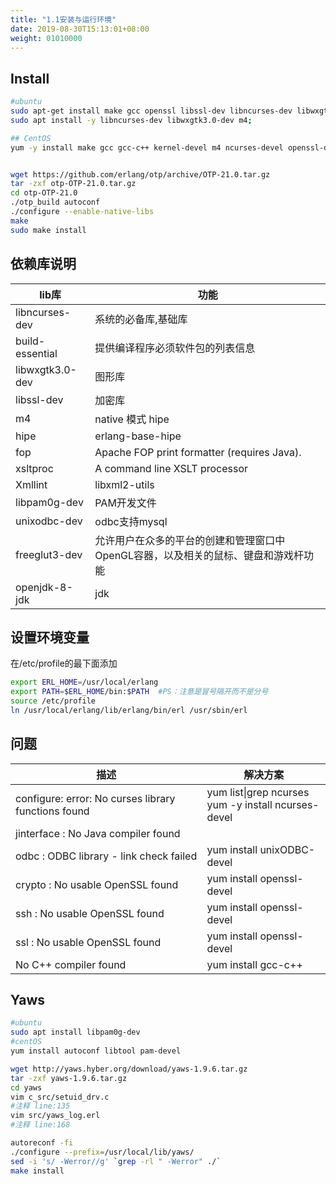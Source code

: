 ```yaml
---
title: "1.1安装与运行环境"
date: 2019-08-30T15:13:01+08:00
weight: 01010000
---
```


## Install

```bash
#ubuntu
sudo apt-get install make gcc openssl libssl-dev libncurses-dev libwxgtk3.0-dev m4 glibc-devel build autoconf
sudo apt install -y libncurses-dev libwxgtk3.0-dev m4;

## CentOS
yum -y install make gcc gcc-c++ kernel-devel m4 ncurses-devel openssl-devel


wget https://github.com/erlang/otp/archive/OTP-21.0.tar.gz
tar -zxf otp-OTP-21.0.tar.gz
cd otp-OTP-21.0
./otp_build autoconf
./configure --enable-native-libs
make
sudo make install

```

## 依赖库说明

|  lib库  |  功能  |
| --- | --- |
|  libncurses-dev     |  系统的必备库,基础库 |
|  build-essential    |  提供编译程序必须软件包的列表信息  |
|  libwxgtk3.0-dev      |  图形库  |
|  libssl-dev  |  加密库  |
|  m4  | native 模式 hipe   |
|  hipe  |  erlang-base-hipe   |
|  fop        |  Apache FOP print formatter (requires Java).  |
|  xsltproc      |  A command line XSLT processor  |
|  Xmllint       |  libxml2-utils  |
|  libpam0g-dev      |  PAM开发文件  |
|  unixodbc-dev       | odbc支持mysql    |
|  freeglut3-dev  |  允许用户在众多的平台的创建和管理窗口中OpenGL容器，以及相关的鼠标、键盘和游戏杆功能  |
|  openjdk-8-jdk  |   jdk  |

## 设置环境变量

在/etc/profile的最下面添加

```bash
export ERL_HOME=/usr/local/erlang
export PATH=$ERL_HOME/bin:$PATH  #PS：注意是冒号隔开而不是分号
source /etc/profile
ln /usr/local/erlang/lib/erlang/bin/erl /usr/sbin/erl
```

## 问题

|  描述  |  解决方案  |
| --- | --- |
|  configure: error: No curses library functions found |  yum list\|grep ncurses<br/>yum -y install ncurses-devel |
|  jinterface     : No Java compiler found  |     |
|  odbc           : ODBC library - link check failed  |  yum install unixODBC-devel   |
|  crypto         : No usable OpenSSL found  |   yum install openssl-devel    |
|  ssh            : No usable OpenSSL found  |   yum install openssl-devel  |
|  ssl            : No usable OpenSSL found  |   yum install openssl-devel  |
|  No C++ compiler found  |  yum install gcc-c++  |

## Yaws

```bash
#ubuntu 
sudo apt install libpam0g-dev
#centOS
yum install autoconf libtool pam-devel

wget http://yaws.hyber.org/download/yaws-1.9.6.tar.gz
tar -zxf yaws-1.9.6.tar.gz
cd yaws
vim c_src/setuid_drv.c
#注释 line:135
vim src/yaws_log.erl
#注释 line:168

autoreconf -fi
./configure --prefix=/usr/local/lib/yaws/
sed -i 's/ -Werror//g' `grep -rl " -Werror" ./`
make install
```
